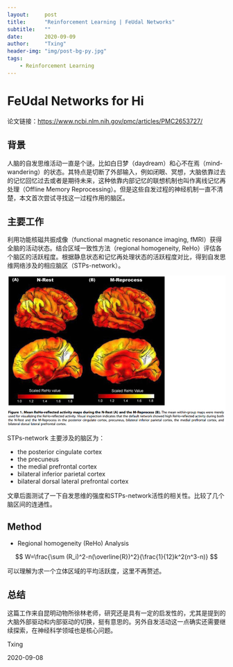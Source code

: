 ```yaml
---
layout:     post
title:      "Reinforcement Learning | FeUdal Networks"
subtitle:   ""
date:       2020-09-09
author:     "Txing"
header-img: "img/post-bg-py.jpg"
tags:
    - Reinforcement Learning
---
```


# FeUdal Networks for Hi

论文链接：https://www.ncbi.nlm.nih.gov/pmc/articles/PMC2653727/

## 背景

人脑的自发思维活动一直是个谜。比如白日梦（daydream）和心不在焉（mind-wandering）的状态。其特点是切断了外部输入，例如闭眼、冥想，大脑依靠过去的记忆回忆过去或者是期待未来，这种依靠内部记忆的联想机制也叫作离线记忆再处理（Offline Memory Reprocessing）。但是这些自发过程的神经机制一直不清楚，本文首次尝试寻找这一过程作用的脑区。

## 主要工作

 利用功能核磁共振成像（functional magnetic resonance imaging, fMRI）获得全脑的活动状态。结合区域一致性方法（regional homogeneity, ReHo）评估各个脑区的活跃程度。根据静息状态和记忆再处理状态的活跃程度对比，得到自发思维网络涉及的相应脑区（STPs-network）。

![image-20200908125209424](https://github.com/txing-casia/txing-casia.github.io/blob/master/img/20200908-1.png)



STPs-network 主要涉及的脑区为：

- the posterior cingulate cortex
- the precuneus
- the medial prefrontal cortex
- bilateral inferior parietal cortex 
- bilateral dorsal lateral prefrontal cortex   



文章后面测试了一下自发思维的强度和STPs-network活性的相关性。比较了几个脑区间的连通性。

## Method

- Regional homogeneity (ReHo) Analysis  
  

$$
W=\frac{\sum (R_i)^2-n(\overline{R})^2}{\frac{1}{12}k^2(n^3-n)}
$$

可以理解为求一个立体区域的平均活跃度，这里不再赘述。



## 总结

这篇工作来自昆明动物所徐林老师，研究还是具有一定的启发性的，尤其是提到的大脑外部驱动和内部驱动的切换，挺有意思的。另外自发活动这一点确实还需要继续探索，在神经科学领域也是核心问题。



Txing

2020-09-08







